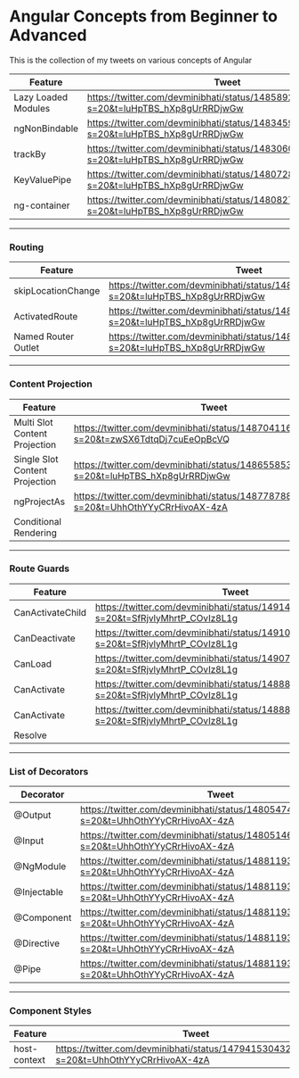 # Angular Concepts from Beginner to Advanced

This is the collection of my tweets on various concepts of Angular

| Feature             | Tweet                                                                                     | Working Example |
|---------------------|-------------------------------------------------------------------------------------------|-----------------|
| Lazy Loaded Modules | https://twitter.com/devminibhati/status/1485892674783956994?s=20&t=luHpTBS_hXp8gUrRRDjwGw | https://codesandbox.io/s/lazy-load-route-v99h0 |
| ngNonBindable       | https://twitter.com/devminibhati/status/1483459568797876226?s=20&t=luHpTBS_hXp8gUrRRDjwGw | https://codesandbox.io/s/elastic-http-fq45s |
| trackBy             | https://twitter.com/devminibhati/status/1483060615841464322?s=20&t=luHpTBS_hXp8gUrRRDjwGw | https://codesandbox.io/s/dp8v5
| KeyValuePipe        | https://twitter.com/devminibhati/status/1480728670679404548?s=20&t=luHpTBS_hXp8gUrRRDjwGw
| ng-container        | https://twitter.com/devminibhati/status/1480827320508325893?s=20&t=luHpTBS_hXp8gUrRRDjwGw

--------------
### Routing
| Feature            | Tweet                                                                                     | Working Example|
|--------------------|-------------------------------------------------------------------------------------------|----------------|
| skipLocationChange | https://twitter.com/devminibhati/status/1481966522545614848?s=20&t=luHpTBS_hXp8gUrRRDjwGw | https://angular.io/api/router/NavigationExtras
| ActivatedRoute     | https://twitter.com/devminibhati/status/1481604443233611777?s=20&t=luHpTBS_hXp8gUrRRDjwGw |
| Named Router Outlet| https://twitter.com/devminibhati/status/1485193154144108547?s=20&t=luHpTBS_hXp8gUrRRDjwGw | https://codesandbox.io/s/proud-water-7f8gf |

--------------

### Content Projection
| Feature                        | Tweet                                                                                     | Working Example|
|--------------------------------|-------------------------------------------------------------------------------------------|----------------|
| Multi Slot Content Projection  | https://twitter.com/devminibhati/status/1487041168667856897?s=20&t=zwSX6TdtqDj7cuEeOpBcVQ | https://codesandbox.io/s/multi-content-projection-v1-zdk9r |
| Single Slot Content Projection | https://twitter.com/devminibhati/status/1486558532895862790?s=20&t=luHpTBS_hXp8gUrRRDjwGw | https://codesandbox.io/s/single-slot-content-projection-v1-zzwy6  | 
| ngProjectAs                    | https://twitter.com/devminibhati/status/1487787888074887173?s=20&t=UhhOthYYyCRrHivoAX-4zA | https://codesandbox.io/s/ngprojectas-v1-tv81q |
| Conditional Rendering          |

--------------
### Route Guards

| Feature         | Tweet                                                                                     | Working Example                               |
|-----------------|-------------------------------------------------------------------------------------------|-----------------------------------------------|
| CanActivateChild| https://twitter.com/devminibhati/status/1491491397735972864?s=20&t=SfRjvlyMhrtP_COvIz8L1g | https://codesandbox.io/s/can-activate-child-v1-w26ri 
| CanDeactivate   | https://twitter.com/devminibhati/status/1491090621666566151?s=20&t=SfRjvlyMhrtP_COvIz8L1g | https://codesandbox.io/s/can-deactivate-v1-p7nc8 | 
| CanLoad         | https://twitter.com/devminibhati/status/1490702400520605696?s=20&t=SfRjvlyMhrtP_COvIz8L1g | https://codesandbox.io/s/can-load-v1-vf2ek     |
| CanActivate     | https://twitter.com/devminibhati/status/1488878437167104002?s=20&t=SfRjvlyMhrtP_COvIz8L1g | https://codesandbox.io/s/can-activate-v1-xdfse |
| CanActivate     | https://twitter.com/devminibhati/status/1488878437167104002?s=20&t=SfRjvlyMhrtP_COvIz8L1g | https://codesandbox.io/s/can-activate-v1-xdfse |
| Resolve         | | |

---------------
### List of Decorators
| Decorator   | Tweet                    
|-------------|-----------------------------------------------------------------------------------------
| @Output     | https://twitter.com/devminibhati/status/1480547491133095937?s=20&t=UhhOthYYyCRrHivoAX-4zA 
| @Input      | https://twitter.com/devminibhati/status/1480514695790428160?s=20&t=UhhOthYYyCRrHivoAX-4zA
| @NgModule   | https://twitter.com/devminibhati/status/1488119377387868160?s=20&t=UhhOthYYyCRrHivoAX-4zA
| @Injectable | https://twitter.com/devminibhati/status/1488119374573539331?s=20&t=UhhOthYYyCRrHivoAX-4zA
| @Component  | https://twitter.com/devminibhati/status/1488119366184890372?s=20&t=UhhOthYYyCRrHivoAX-4zA
| @Directive  | https://twitter.com/devminibhati/status/1488119377387868160?s=20&t=UhhOthYYyCRrHivoAX-4zA
| @Pipe       | https://twitter.com/devminibhati/status/1488119371751129089?s=20&t=UhhOthYYyCRrHivoAX-4zA

--------------
### Component Styles

| Feature            | Tweet                                                                                      
|--------------------|-------------------------------------------------------------------------------------------
| host-context       |https://twitter.com/devminibhati/status/1479415304325263360?s=20&t=UhhOthYYyCRrHivoAX-4zA
